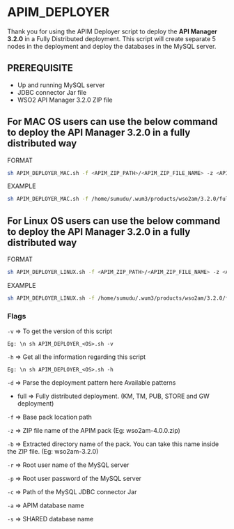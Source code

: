 # APIM_DEPLOYER
Thank you for using the APIM Deployer script to deploy the **API Manager 3.2.0** in a Fully Distributed deployment. This script will create separate 5 nodes in the deployment and deploy the databases in the MySQL server.

## PREREQUISITE
* Up and running MySQL server
* JDBC connector Jar file
* WSO2 API Manager 3.2.0 ZIP file

## For MAC OS users can use the below command to deploy the API Manager 3.2.0 in a fully distributed way
FORMAT
```bash
sh APIM_DEPLOYER_MAC.sh -f <APIM_ZIP_PATH>/<APIM_ZIP_FILE_NAME> -z <APIM_ZIP_FILE_NAME> -b wso2am-3.2.0 -d <DEPLOYMENT_PATTERN> -r <MYSQL_ROOT_USERNAME> -p <MYSQL_ROOT_PASSWORD> -c <JDBC_CONNECTOR_JAR_LOCATION>/<JDBC_CONNECTOR_JAR_NAME> -a <APIM_DATABASE_NAME> -s <SHARED_DATABASE_NAME>
```
EXAMPLE

```bash
sh APIM_DEPLOYER_MAC.sh -f /home/sumudu/.wum3/products/wso2am/3.2.0/full/dist/wso2am-3.2.0+<WUM_LEVEL>.full.zip -z wso2am-3.2.0+<WUM_LEVEL>.full.zip -b wso2am-3.2.0 -d full -r root -p PASSWORD -c /home/sumudu/.wum3/products/wso2am/3.2.0/full/dist/mysql-connector-java-8.0.27.jar -a TEST_APIM_DB -s TEST_SHARED_DB
```

## For Linux OS users can use the below command to deploy the API Manager 3.2.0 in a fully distributed way

FORMAT
```bash
sh APIM_DEPLOYER_LINUX.sh -f <APIM_ZIP_PATH>/<APIM_ZIP_FILE_NAME> -z <APIM_ZIP_FILE_NAME> -b wso2am-3.2.0 -d <DEPLOYMENT_PATTERN> -r <MYSQL_ROOT_USERNAME> -p <MYSQL_ROOT_PASSWORD> -c <JDBC_CONNECTOR_JAR_LOCATION>/<JDBC_CONNECTOR_JAR_NAME> -a <APIM_DATABASE_NAME> -s <SHARED_DATABASE_NAME>
```
EXAMPLE

```bash
sh APIM_DEPLOYER_LINUX.sh -f /home/sumudu/.wum3/products/wso2am/3.2.0/full/dist/wso2am-3.2.0+<WUM_LEVEL>.full.zip -z wso2am-3.2.0+<WUM_LEVEL>.full.zip -b wso2am-3.2.0 -d full -r root -p PASSWORD -c /home/sumudu/.wum3/products/wso2am/3.2.0/full/dist/mysql-connector-java-8.0.27.jar -a TEST_APIM_DB -s TEST_SHARED_DB
```
### Flags
`-v` => To get the version of this script

```
Eg: \n sh APIM_DEPLOYER_<OS>.sh -v
```

`-h` => Get all the information regarding this script

```
Eg: \n sh APIM_DEPLOYER_<OS>.sh -h
```

`-d` => Parse the deployment pattern here Available patterns

- full => Fully distributed deployment. (KM, TM, PUB, STORE and GW deployment)

`-f` => Base pack location path

`-z` => ZIP file name of the APIM pack (Eg: wso2am-4.0.0.zip)

`-b` => Extracted directory name of the pack. You can take this name inside the ZIP file. (Eg: wso2am-3.2.0)

`-r` => Root user name of the MySQL server

`-p` => Root user password of the MySQL server

`-c` => Path of the MySQL JDBC connector Jar

`-a` => APIM database name

`-s` => SHARED database name
